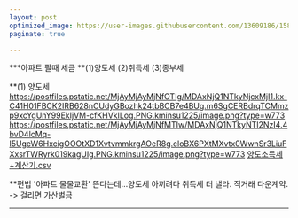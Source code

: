 ```yaml
---
layout: post
optimized_image: https://user-images.githubusercontent.com/13609186/158834851-5c5d7736-001b-448d-8bb6-eb99f2f16233.jpg
paginate: true

---
```

***아파트 팔때 세금
**(1)양도세  (2)취득세  (3)종부세

**(1) 양도세
https://postfiles.pstatic.net/MjAyMjAyMjNfOTIg/MDAxNjQ1NTkyNjcxMjI1.kx-C41H01FBCK2IRB628nCUdyGBozhk24tbBCB7e4BUg.m6SgCERBdrqTCMmzp9xcYgUnY99EkIjVM-cfKHVkILog.PNG.kminsu1225/image.png?type=w773
https://postfiles.pstatic.net/MjAyMjAyMjNfMTIw/MDAxNjQ1NTkyNTI2NzI4.4bvD4lcMq-I5UgeW6HxcigOOOtXD1XvtvmmkrgAOeR8g.cloBX6PXtMXvtx0WwnSr3LiuFXxsrTWRyrk019kagUIg.PNG.kminsu1225/image.png?type=w773
[양도소득세+계산기.csv](https://github.com/choijangwook/cjw/files/8386327/%2B.csv)

**편법
'아파트 물물교환' 뜬다는데…양도세 아끼려다 취득세 더 낼라.
직거래 다운계약.  -> 걸리면 가산벌금


---
